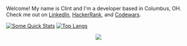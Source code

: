 Welcome! My name is Clint and I'm a developer based in Columbus, OH. Check me out on [LinkedIn](https://www.linkedin.com/in/clint-bowersock/), [HackerRank](https://www.hackerrank.com/cbowersock), and [Codewars](https://www.codewars.com/users/cbowersock).

[![Some Quick Stats](https://github-readme-stats.vercel.app/api?username=cbowersock&count_private=true&theme=dark&hide=stars,issues)](https://github.com/cbowersock/github-readme-stats?username=cbowersock)
[![Top Langs](https://github-readme-stats.vercel.app/api/top-langs/?username=cbowersock&layout=compact&theme=dark)](https://github.com/cbowersock/github-readme-stats)
<br>
<p align="center"> 
  <img src="https://profile-counter.glitch.me/cbowersock/count.svg" />
</p>
